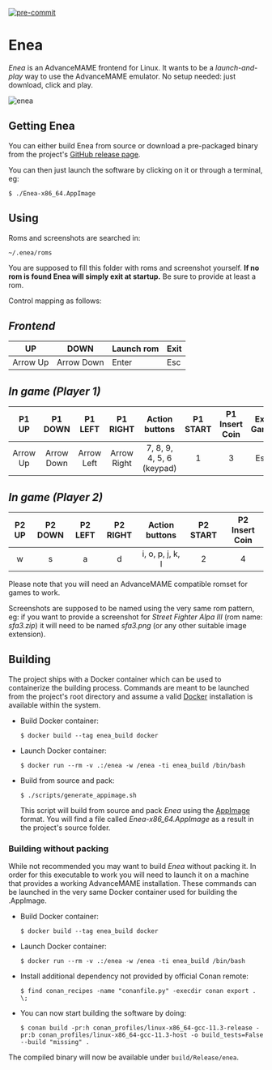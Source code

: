 [![pre-commit](https://img.shields.io/badge/pre--commit-enabled-brightgreen?logo=pre-commit)](https://github.com/pre-commit/pre-commit)
# Enea
*Enea* is an AdvanceMAME frontend for Linux. It wants to be a *launch-and-play* way to use the AdvanceMAME emulator. No setup needed: just download, click and play.

![enea](https://i.ibb.co/KmNmqRf/enea-v0-1-0.png)

## Getting Enea
You can either build Enea from source or download a pre-packaged binary from the project's [GitHub release page](https://github.com/Slashcash/enea/releases/latest).

You can then just launch the software by clicking on it or through a terminal, eg:

`$ ./Enea-x86_64.AppImage`

## Using
Roms and screenshots are searched in:

`~/.enea/roms`

You are supposed to fill this folder with roms and screenshot yourself. **If no rom is found Enea will simply exit at startup.** Be sure to provide at least a rom.

Control mapping as follows:

*Frontend*
---
| UP       | DOWN       | Launch rom | Exit |
|----------|------------|------------|------|
| Arrow Up | Arrow Down | Enter      | Esc  |

*In game (Player 1)*
---
|   P1 UP  |   P1 DOWN  |   P1 LEFT  |   P1 RIGHT  |       Action buttons      | P1 START | P1 Insert Coin | Exit Game |
|:--------:|:----------:|:----------:|:-----------:|:-------------------------:|:--------:|:--------------:|:---------:|
| Arrow Up | Arrow Down | Arrow Left | Arrow Right | 7, 8, 9, 4, 5, 6 (keypad) |     1    |        3       |    Esc    |

*In game (Player 2)*
---
| P2 UP | P2 DOWN | P2 LEFT | P2 RIGHT |  Action buttons  | P2 START | P2 Insert Coin |
|:-----:|:-------:|:-------:|:--------:|:----------------:|:--------:|:--------------:|
|   w   |    s    |    a    |     d    | i, o, p, j, k, l |     2    |        4       |

Please note that you will need an AdvanceMAME compatible romset for games to work.

Screenshots are supposed to be named using the very same rom pattern, eg:
if you want to provide a screenshot for *Street Fighter Alpa III* (rom name: *sfa3.zip*) it will need to be named *sfa3.png* (or any other suitable image extension).

## Building
The project ships with a Docker container which can be used to containerize the building process. Commands are meant to be launched from the project's root directory and assume a valid [Docker](https://www.docker.com/get-started/) installation is available within the system.

- Build Docker container:

    `$ docker build --tag enea_build docker`

- Launch Docker container:

    `$ docker run --rm -v .:/enea -w /enea -ti enea_build /bin/bash`

- Build from source and pack:

    `$ ./scripts/generate_appimage.sh`

    This script will build from source and pack *Enea* using the [AppImage](https://appimage.org/) format. You will find a file called *Enea-x86_64.AppImage* as a result in the project's source folder.

### Building without packing

While not recommended you may want to build *Enea* without packing it. In order for this executable to work you will need to launch it on a machine that provides a working AdvanceMAME installation. These commands can be launched in the very same Docker container used for building the .AppImage.

- Build Docker container:

    `$ docker build --tag enea_build docker`

- Launch Docker container:

    `$ docker run --rm -v .:/enea -w /enea -ti enea_build /bin/bash`

- Install additional dependency not provided by official Conan remote:

    `$ find conan_recipes -name "conanfile.py" -execdir conan export . \;`

- You can now start building the software by doing:

    `$ conan build -pr:h conan_profiles/linux-x86_64-gcc-11.3-release -pr:b conan_profiles/linux-x86_64-gcc-11.3-host -o build_tests=False --build "missing" .`

The compiled binary will now be available under `build/Release/enea`.
